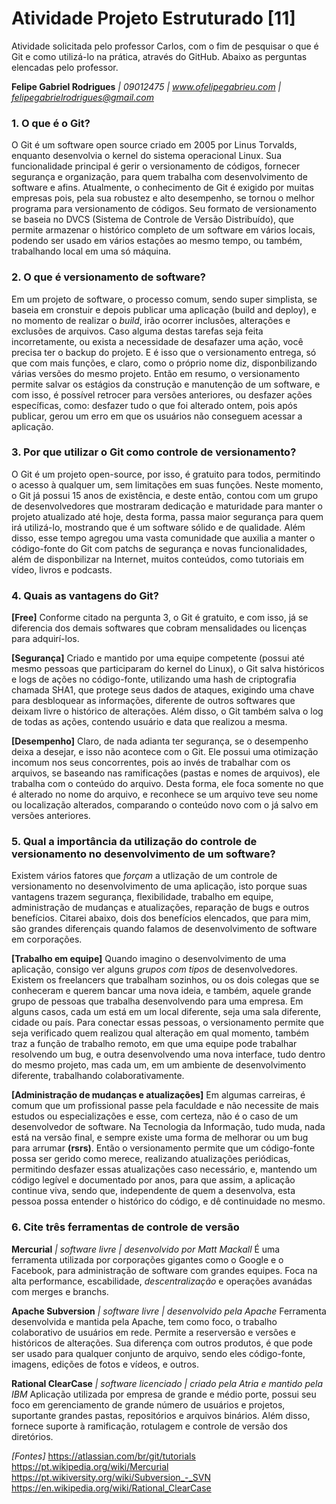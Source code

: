 # Atividade Projeto Estruturado [11]
Atividade solicitada pelo professor Carlos, com o fim de pesquisar o que é Git e como utilizá-lo na prática, através do GitHub. Abaixo as perguntas elencadas pelo professor.

**Felipe Gabriel Rodrigues** *| 09012475 | www.ofelipegabrieu.com | felipegabrielrodrigues@gmail.com*

### 1. O que é o Git?

O Git é um software open source criado em 2005 por Linus Torvalds, enquanto desenvolvia o kernel do sistema operacional Linux. Sua funcionalidade principal é gerir o versionamento de códigos, fornecer segurança e organização, para quem trabalha com desenvolvimento de software e afins. Atualmente, o conhecimento de Git é exigido por muitas empresas pois, pela sua robustez e alto desempenho, se tornou o melhor programa para versionamento de códigos.
Seu formato de versionamento se baseia no DVCS (Sistema de Controle de Versão Distribuído), que permite armazenar o histórico completo de um software em vários locais, podendo ser usado em vários estações ao mesmo tempo, ou também, trabalhando local em uma só máquina.

### 2. O que é versionamento de software?

Em um projeto de software, o processo comum, sendo super simplista, se baseia em cronstuir e depois publicar uma aplicação (build and deploy), e no momento de realizar o *build*, irão ocorrer inclusões, alterações e exclusões de arquivos. Caso alguma destas tarefas seja feita incorretamente, ou exista a necessidade de desafazer uma ação, você precisa ter o backup do projeto. E é isso que o versionamento entrega, só que com mais funções, e claro, como o próprio nome diz, disponbilizando várias versões do mesmo projeto.
Então em resumo, o versionamento permite salvar os estágios da construção e manutenção de um software, e com isso, é possível retrocer para versões anteriores, ou desfazer ações específicas, como: desfazer tudo o que foi alterado ontem, pois após publicar, gerou um erro em que os usuários não conseguem acessar a aplicação.

### 3. Por que utilizar o Git como controle de versionamento?

O Git é um projeto open-source, por isso, é gratuito para todos, permitindo o acesso à qualquer um, sem limitações em suas funções. Neste momento, o Git já possui 15 anos de existência, e deste então, contou com um grupo de desenvolvedores que mostraram dedicação e maturidade para manter o projeto atualizado até hoje, desta forma, passa maior segurança para quem irá utilizá-lo, mostrando que é um software sólido e de qualidade. Além disso, esse tempo agregou uma vasta comunidade que auxilia a manter o código-fonte do Git com patchs de segurança e novas funcionalidades, além de disponbilizar na Internet, muitos conteúdos, como tutoriais em vídeo, livros e podcasts.

### 4. Quais as vantagens do Git?

**[Free]**
Conforme citado na pergunta 3, o Git é gratuito, e com isso, já se diferencia dos demais softwares que cobram mensalidades ou licenças para adquirí-los.

**[Segurança]**
Criado e mantido por uma equipe competente (possui até mesmo pessoas que participaram do kernel do Linux), o Git salva históricos e logs de ações no código-fonte, utilizando uma hash de criptografia chamada SHA1, que protege seus dados de ataques, exigindo uma chave para desbloquear as informações, diferente de outros softwares que deixam livre o histórico de alterações. Além disso, o Git também salva o log de todas as ações, contendo usuário e data que realizou a mesma.

**[Desempenho]**
Claro, de nada adianta ter segurança, se o desempenho deixa a desejar, e isso não acontece com o Git. Ele possui uma otimização incomum nos seus concorrentes, pois ao invés de trabalhar com os arquivos, se baseando nas ramificações (pastas e nomes de arquivos), ele trabalha com o conteúdo do arquivo. Desta forma, ele foca somente no que é alterado no nome do arquivo, e reconhece se um arquivo teve seu nome ou localização alterados, comparando o conteúdo novo com o já salvo em versões anteriores.

### 5. Qual a importância da utilização do controle de versionamento no desenvolvimento de um software?

Existem vários fatores que *forçam* a utlização de um controle de versionamento no desenvolvimento de uma aplicação, isto porque suas vantagens trazem segurança, flexibilidade, trabalho em equipe, administração de mudanças e atualizações, reparação de bugs e outros benefícios. Citarei abaixo, dois dos benefícios elencados, que para mim, são grandes diferençais quando falamos de desenvolvimento de software em corporações.

**[Trabalho em equipe]**
Quando imagino o desenvolvimento de uma aplicação, consigo ver alguns *grupos com tipos* de desenvolvedores. Existem os freelancers que trabalham sozinhos, ou os dois colegas que se conheceram e querem bancar uma nova ideia, e também, aquele grande grupo de pessoas que trabalha desenvolvendo para uma empresa. Em alguns casos, cada um está em um local diferente, seja uma sala diferente, cidade ou país. Para conectar essas pessoas, o versionamento permite que seja verificado quem realizou qual alteração em qual momento, também traz a função de trabalho remoto, em que uma equipe pode trabalhar resolvendo um bug, e outra desenvolvendo uma nova interface, tudo dentro do mesmo projeto, mas cada um, em um ambiente de desenvolvimento diferente, trabalhando colaborativamente.

**[Administração de mudanças e atualizações]**
Em algumas carreiras, é comum que um profissional passe pela faculdade e não necessite de mais estudos ou especializações e esse, com certeza, não é o caso de um desenvolvedor de software. Na Tecnologia da Informação, tudo muda, nada está na versão final, e sempre existe uma forma de melhorar ou um bug para arrumar **(rsrs)**. Então o versionamento permite que um código-fonte possa ser gerido como merece, realizando atualizações periódicas, permitindo desfazer essas atualizações caso necessário, e, mantendo um código legível e documentado por anos, para que assim, a aplicação continue viva, sendo que, independente de quem a desenvolva, esta pessoa possa entender o histórico do código, e dê continuidade no mesmo.


###  6. Cite três ferramentas de controle de versão

**Mercurial** *| software livre | desenvolvido por Matt Mackall*
É uma ferramenta utilizada por corporações gigantes como o Google e o Facebook, para administração de software com grandes equipes. Foca na alta performance, escabilidade, *descentralização* e operações avanádas com merges e branchs.

**Apache Subversion** *| software livre | desenvolvido pela Apache*
Ferramenta desenvolvida e mantida pela Apache, tem como foco, o trabalho colaborativo de usuários em rede. Permite a reserversão e versões e históricos de alterações. Sua diferença com outros produtos, é que pode ser usado para qualquer conjunto de arquivo, sendo eles código-fonte, imagens, edições de fotos e vídeos, e outros.

**Rational ClearCase** *| software licenciado | criado pela Atria e mantido pela IBM*
Aplicação utilizada por empresa de grande e médio porte, possui seu foco em gerenciamento de grande número de usuários e projetos, suportante grandes pastas, repositórios e arquivos binários. Além disso, fornece suporte à ramificação, rotulagem e controle de versão dos diretórios.


*[Fontes]*
https://atlassian.com/br/git/tutorials
https://pt.wikipedia.org/wiki/Mercurial
https://pt.wikiversity.org/wiki/Subversion_-_SVN
https://en.wikipedia.org/wiki/Rational_ClearCase